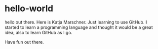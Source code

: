 # hello-world

hello out there. 
Here is Katja Marschner. Just learning to use GitHub.
I started to learn a programming language and thought it would be a great idea, also to learn GitHub as I go.

Have fun out there.
